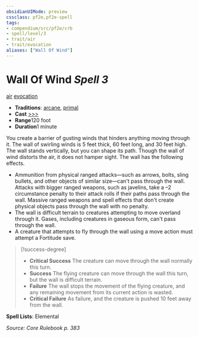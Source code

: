 ```yaml
---
obsidianUIMode: preview
cssclass: pf2e,pf2e-spell
tags:
- compendium/src/pf2e/crb
- spell/level/3
- trait/air
- trait/evocation
aliases: ["Wall Of Wind"]
---
```

# Wall Of Wind *Spell 3*   
[air](rules/traits/air.md)  [evocation](rules/traits/evocation.md)  

- **Traditions**: [arcane](rules/traits/arcane.md), [primal](rules/traits/primal.md)
- **Cast** [>>>](rules/core-rulebook/chapter-9-playing-the-game.md#Actions "Three-Action") 
- **Range**120 foot
- **Duration**1 minute

You create a barrier of gusting winds that hinders anything moving through it. The wall of swirling winds is 5 feet thick, 60 feet long, and 30 feet high. The wall stands vertically, but you can shape its path. Though the wall of wind distorts the air, it does not hamper sight. The wall has the following effects.

- Ammunition from physical ranged attacks—such as arrows, bolts, sling bullets, and other objects of similar size—can't pass through the wall. Attacks with bigger ranged weapons, such as javelins, take a –2 circumstance penalty to their attack rolls if their paths pass through the wall. Massive ranged weapons and spell effects that don't create physical objects pass through the wall with no penalty.
- The wall is difficult terrain to creatures attempting to move overland through it. Gases, including creatures in gaseous form, can't pass through the wall.
- A creature that attempts to fly through the wall using a move action must attempt a Fortitude save.

> [!success-degree] 
> - **Critical Success** The creature can move through the wall normally this turn.
> - **Success** The flying creature can move through the wall this turn, but the wall is difficult terrain.
> - **Failure** The wall stops the movement of the flying creature, and any remaining movement from its current action is wasted.
> - **Critical Failure** As failure, and the creature is pushed 10 feet away from the wall.

**Spell Lists**: Elemental

*Source: Core Rulebook p. 383*